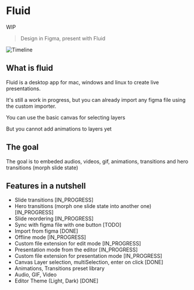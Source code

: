 # Fluid

WIP

> Design in Figma, present with Fluid

![Timeline](https://i.imgur.com/tX5YBPx.png)

## What is fluid

Fluid is a desktop app for mac, windows and linux to create live presentations.

It's still a work in progress, but you can already import any figma file using the custom importer.

You can use the basic canvas for selecting layers

But you cannot add animations to layers yet

## The goal

The goal is to embeded audios, videos, gif, animations, transitions and hero transitions (morph slide state)

## Features in a nutshell

- Slide transitions [IN_PROGRESS]
- Hero transitions (morph one slide state into another one) [IN_PROGRESS]
- Slide reordering [IN_PROGRESS]
- Sync with figma file with one button [TODO]
- Import from figma [DONE]
- Offline mode [IN_PROGRESS]
- Custom file extension for edit mode [IN_PROGRESS]
- Presentation mode from the editor [IN_PROGRESS]
- Custom file extension for presentation mode [IN_PROGRESS]
- Canvas Layer selection, multiSelection, enter on click [DONE]
- Animations, Transitions preset library
- Audio, GIF, Video
- Editor Theme (Light, Dark) [DONE]

